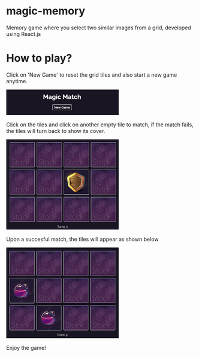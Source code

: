 # magic-memory

Memory game where you select two similar images from a grid, developed using React.js

# How to play?

Click on 'New Game' to reset the grid tiles and also start a new game anytime.

<img
  src="https://github.com/JustenMX/magic-memory/blob/main/public/sc1.png"
  alt="Start New Game"
  title="Start New Game"
  style="display: inline-block; margin: 0 auto; max-width: 300px">

Click on the tiles and click on another empty tile to match, if the match fails, the tiles will turn back to show its cover.

<img
  src="https://github.com/JustenMX/magic-memory/blob/main/public/sc2.png"
  alt="matchtiles"
  title="matchtiles"
  style="display: inline-block; margin: 0 auto; max-width: 300px">

Upon a succesful match, the tiles will appear as shown below

<img
  src="https://github.com/JustenMX/magic-memory/blob/main/public/sc3.png"
  alt="matchtiles"
  title="matchtiles"
  style="display: inline-block; margin: 0 auto; max-width: 300px">

Enjoy the game!
